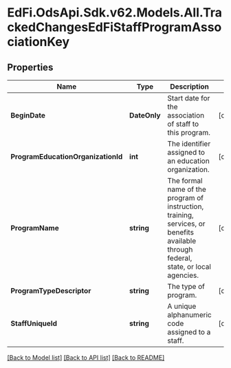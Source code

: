 # EdFi.OdsApi.Sdk.v62.Models.All.TrackedChangesEdFiStaffProgramAssociationKey

## Properties

Name | Type | Description | Notes
------------ | ------------- | ------------- | -------------
**BeginDate** | **DateOnly** | Start date for the association of staff to this program. | [optional] 
**ProgramEducationOrganizationId** | **int** | The identifier assigned to an education organization. | [optional] 
**ProgramName** | **string** | The formal name of the program of instruction, training, services, or benefits available through federal, state, or local agencies. | [optional] 
**ProgramTypeDescriptor** | **string** | The type of program. | [optional] 
**StaffUniqueId** | **string** | A unique alphanumeric code assigned to a staff. | [optional] 

[[Back to Model list]](../../README.md#documentation-for-models) [[Back to API list]](../../README.md#documentation-for-api-endpoints) [[Back to README]](../../README.md)

